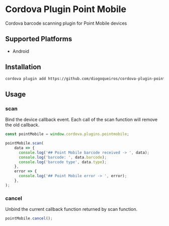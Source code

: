 # Cordova Plugin Point Mobile
Cordova barcode scanning plugin for Point Mobile devices

## Supported Platforms

- Android

## Installation

```bash
cordova plugin add https://github.com/diogoqueiros/cordova-plugin-point-mobile
```

## Usage

### scan

Bind the device callback event. Each call of the scan function will remove the old callback.

```js
const pointMobile = window.cordova.plugins.pointmobile;

pointMobile.scan(
    data => {
      console.log('## Point Mobile barcode received -> ', data);
      console.log('barcode: ', data.barcode);
      console.log('barcode type', data.type);
    },
    error => {
      console.log('## Point Mobile error -> ', error);
    },
);
```

### cancel

Unbind the current callback function returned by scan function.

```js
pointMobile.cancel();
```
